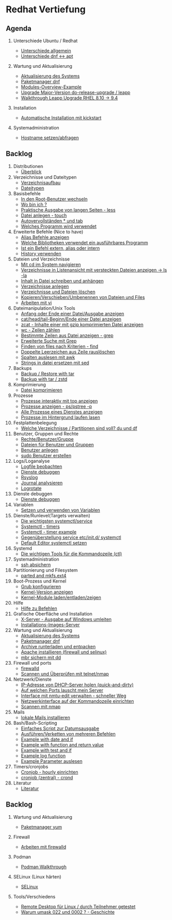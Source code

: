 # Redhat Vertiefung 

## Agenda

 1. Unterschiede Ubuntu / Redhat
    * [Unterschiede allgemein](unterschiede-ubuntu-redhat.md)
    * [Unterschiede dnf <-> apt](dnf-apt.md)

 1. Wartung und Aktualisierung
     * [Aktualisierung des Systems](dnf-update.md)
     * [Paketmanager dnf](dnf.md)
     * [Modules-Overview-Example](modules/overview.md)
     * [Upgrade Major-Version do-release-upgrade / leapp](major-upgrade-rhel-ubuntu.md)
     * [Walkthrough Leapp Upgrade RHEL 8.10 -> 9.4](upgrade/in-place/step-by-step.md)

 1. Installation
     * [Automatische Installation mit kickstart](installation/kickstart.md)

 1. Systemadministration 
     * [Hostname setzen/abfragen](hostnamectl.md) 

## Backlog 

  1. Distributionen 
     * [Überblick](overview-distros.md)
  1. Verzeichnisse und Dateitypen 
     * [Verzeichnisaufbau](verzeichnisaufbau.md)
     * [Dateitypen](dateitypen.md) 
  1. Basisbefehle
     * [In den Root-Benutzer wechseln](sudo.md)  
     * [Wo bin ich ?](pwd.md)
     * [Praktische Ausgabe von langen Seiten - less](less.md) 
     * [Datei anlegen - touch](touch.md)
     * [Autovervollständen * und tab](autocomplete.md) 
     * [Welches Programm wird verwendet](which.md)
  1. Erweiterte Befehle (Nice to have) 
     * [Alias Befehle anzeigen](alias.md)
     * [Welche Bibliotheken verwendet ein ausführbares Programm](ldd.md)
     * [Ist ein Befehl extern, alias oder intern](type.md)
     * [History verwenden](history.md) 
  1. Dateien und Verzeichnisse
     * [Mit cd im System navigieren](cd.md)
     * [Verzeichnisse in Listenansicht mit versteckten Dateien anzeigen -> ls -la](list.md)
     * [Inhalt in Datei schreiben und anhängen](file-write-append.md)
     * [Verzeichnisse anlegen](mkdir.md)
     * [Verzeichnisse und Dateien löschen](file-dir-delete.md)
     * [Kopieren/Verschieben/Umbenennen von Dateien und Files](file-rename-copy-mv.md) 
     * [Arbeiten mit vi](vi.md)  
  1. Dateimanipulation/Unix Tools
     * [Anfang oder Ende einer Datei/Ausgabe anzeigen](head-tail.md)
     * [cat/head/tail-Beginn/Ende einer Datei anzeigen](cat-head.md)
     * [zcat - Inhalte einer mit gzip komprimierten Datei anzeigen](zcat.md)
     * [wc - Zeilen zählen](wc.md)
     * [Bestimmte Zeilen aus Datei anzeigen - grep](grep.md)
     * [Erweiterte Suche mit Grep](grep-extended.md)
     * [Finden von files nach Kriterien - find](find.md)
     * [Doppelte Leerzeichen aus Zeile rauslöschen](tr.md)
     * [Spalten auslesen mit awk](awk.md)
     * [Strings in datei ersetzen mit sed](sed.md)
  1. Backups
     * [Backup / Restore with tar](tar.md)
     * [Backup with tar / zstd](tar-zstd.md)
  1. Komprimierung
     * [Datei komprimieren](gzip.md)
  1. Prozesse
     * [Prozesse interaktiv mit top anzeigen](top.md)
     * [Prozesse anzeigen - ps/pstree -p](prozesse.md)
     * [Alle Prozesse eines Dienstes anzeigen](prozesse-dienst.md)
     * [Prozesse im Hintergrund laufen lasen](background-script.md)
  1. Festplattenbelegung
     * [Welche Verzeichnisse / Partitionen sind voll? du und df](df-du.md)  
  1. Benutzer, Gruppen und Rechte 
     * [Rechte/Benutzer/Gruppe](rechte.md) 
     * [Dateien für Benutzer und Gruppen](files-users-groups.md) 
     * [Benutzer anlegen](create-users.md) 
     * [sudo Benutzer erstellen](mod-user-sudo.md)   
  1. Logs/Loganalyse
     * [Logfile beobachten](tailf.md)
     * [Dienste debuggen](debug-service.md)
     * [Rsyslog](rsyslog.md)
     * [Journal analysieren](journalctl.md)
     * [Logrotate](logrotate.md)
  1. Dienste debuggen
     * [Dienste debuggen](debug-service.md)
  1. Variablen
     * [Setzen und verwenden von Variablen](variables.md) 
  1. Dienste/Runlevel(Targets verwalten) 
     * [Die wichtigsten systemctl/service](systemctl-service.md)
     * [Systemctl - timers](systemctl-timers.md)
     * [Systemctl - timer example](timer-example.md)
     * [Gegenüberstellung service etc/init.d/ systemctl](service-initd-systemctl.md)
     * [Default Editor systemctl setzen](default-editor-systemctl.md) 
  1. Systemd 
     * [Die wichtigen Tools für die Kommandozeile (ctl)](systemd-cli-tools.md)
  1. Systemadministration 
     * [ssh absichern](ssh-absichern.md)
  1. Partitionierung und Filesystem
     * [parted and mkfs.ext4](parted-mkfs.md)
  1. Boot-Prozess und Kernel 
     * [Grub konfigurieren](grub.md)
     * [Kernel-Version anzeigen](kernel-version.md) 
     * [Kernel-Module laden/entladen/zeigen](kernel-modules.md) 
  1. Hilfe 
     * [Hilfe zu Befehlen](help.md)
  1. Grafische Oberfläche und Installation 
     * [X-Server - Ausgabe auf Windows umleiten](xserver-windows-client.md)
     * [Installations-Images-Server](https://ubuntu.com/download/server#download) 
  1. Wartung und Aktualisierung
     * [Aktualisierung des Systems](dnf-update.md)
     * [Paketmanager dnf](dnf.md)
     * [Archive runterladen und entpacken](tar-download.md)
     * [Apache installieren (firewall und selinux)](apache-installieren-selinux-firewalld.md)
     * [mbr sichern mit dd](dd-mbr.md)
  1. Firewall und ports
     * [firewalld](firewalld.md)
     * [Scannen und Überprüfen mit telnet/nmap](nmap-telnet.md)
  1. Netzwerk/Dienste 
     * [IP-Adresse von DHCP-Server holen (quick-and-dirty)](dhclient.md) 
     * [Auf welchen Ports lauscht mein Server](lsof.md) 
     * [Interface mit nmtu-edit verwalten - schneller Weg](nmtui-edit.md)
     * [Netzwerkinterface auf der Kommandozeile einrichten](nmcli.md) 
     * [Scannen mit nmap](nmap.md)
  1. Mails
     * [lokale Mails installieren](local-mail.md)
  1. Bash/Bash-Scripting 
     * [Einfaches Script zur Datumsausgabe](script-date.md) 
     * [Ausführen/Verketten von mehreren Befehlen](multiple-commands.md)
     * [Example with date and if](01-date-if.md)
     * [Example with function and return value](02-function-return-value.md)
     * [Example with test and if](03-if.md)
     * [Example log function](04-log-function.md)
     * [Example Parameter auslesen](05-parameter-auslesen.md)
  1. Timers/cronjobs 
     * [Cronjob - hourly einrichten](cronjob-hourly.md)
     * [cronjob (zentral) - crond](crond.md) 
  1. Literatur 
     * [Literatur](literatur.md) 

## Backlog 

  1. Wartung und Aktualisierung
     * [Paketmanager yum](yum.md)

  1. Firewall
     * [Arbeiten mit firewalld](firewalld.md)

  1. Podman 
     * [Podman Walkthrough](podman.md)

  1. SELinux (Linux härten)
     * [SELinux](selinux.md)
    
  1. Tools/Verschiedens 
     * [Remote Desktop für Linux / durch Teilnehmer getestet](https://wiki.ubuntuusers.de/Remmina/)
     * [Warum umask 022 und 0002 ? - Geschichte](umask-002-022-why.md)
